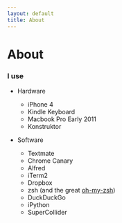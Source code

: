 ```yaml
---
layout: default
title: About
---
```


About
=====

### I use


* Hardware

    * iPhone 4
    * Kindle Keyboard
    * Macbook Pro Early 2011
    * Konstruktor

* Software

    * Textmate
    * Chrome Canary
    * Alfred
    * iTerm2
    * Dropbox
    * zsh (and the great [oh-my-zsh][ohmyzsh])
    * DuckDuckGo
    * iPython
    * SuperCollider

[ohmyzsh]: https://github.com/robbyrussell/oh-my-zsh
